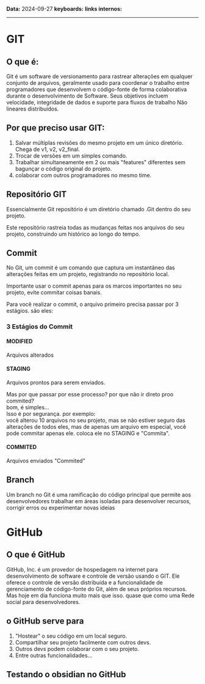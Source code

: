 
**Data:** 2024-09-27
**keyboards:** 
**links internos:** 
___

# GIT

## O que é:

Git é um software de versionamento para rastrear alterações em qualquer conjunto de arquivos, geralmente usado para coordenar o trabalho entre programadores que desenvolvem o código-fonte de forma colaborativa durante o desenvolvimento de Software. Seus objetivos incluem velocidade, integridade de dados e suporte para fluxos de trabalho Não lineares distribuídos.

## Por que preciso usar GIT:

1. Salvar múltiplas revisões do mesmo projeto em um único diretório. Chega de v1, v2, v2_final.
2. Trocar de versões em um simples comando.
3. Trabalhar simultaneamente em 2 ou mais "features" diferentes sem bagunçar o código original do projeto.
4. colaborar com outros programadores no mesmo time.

## Repositório GIT

Essencialmente Git repositório é um diretório chamado .Git dentro do seu projeto.

Este repositório rastreia todas as mudanças feitas nos arquivos do seu projeto, construindo um histórico ao longo do tempo.

## Commit

No Git, um commit é um comando que captura um instantâneo das alterações feitas em um projeto, registrando no repositório local.

Importante usar o commit apenas para os marcos importantes no seu projeto, evite commitar coisas banais.

Para você realizar o commit, o arquivo primeiro precisa passar por 3 estágios. são eles:

### 3 Estágios do Commit

#### MODIFIED

Arquivos alterados

#### STAGING

Arquivos prontos para serem enviados.

Mas por que passar por esse processo? por que não ir direto proo commited?  
bom, é simples...  
Isso é por segurança. por exemplo:  
você alterou 10 arquivos no seu projeto, mas se não estiver seguro das alterações de todos eles, mas de apenas um arquivo em especial, você pode commitar apenas ele. coloca ele no STAGING e "Commita".

#### COMMITED

Arquivos enviados "Commited"

## Branch 

Um branch no Git é uma ramificação do código principal que permite aos desenvolvedores trabalhar em áreas isoladas para desenvolver recursos, corrigir erros ou experimentar novas ideias

# GitHub 
## O que é GitHub

GitHub, Inc. é um provedor de hospedagem na internet para desenvolvimento de software e controle de versão usando o GIT. Ele oferece o controle de versão distribuída e a funcionalidade de gerenciamento de código-fonte do Git, além de seus próprios recursos. Mas hoje em dia funciona muito mais que isso. quase que como uma Rede social para desenvolvedores.


## o GitHub serve para

1. "Hostear" o seu código em um local seguro.
2. Compartilhar seu projeto facilmente com outros devs.
3. Outros devs podem colaborar com o seu projeto.
4. Entre outras funcionalidades...

## Testando o obsidian no GitHub





